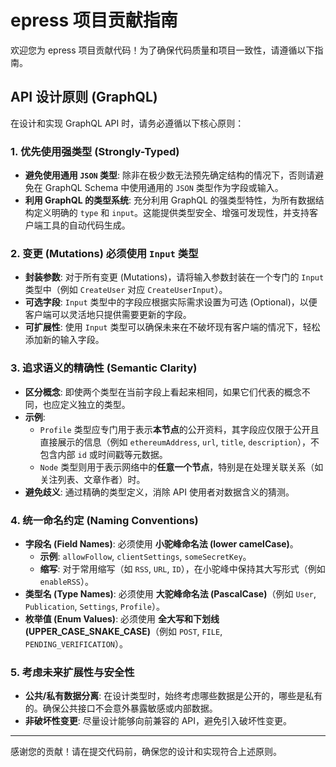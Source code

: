 # epress 项目贡献指南

欢迎您为 epress 项目贡献代码！为了确保代码质量和项目一致性，请遵循以下指南。

## API 设计原则 (GraphQL)

在设计和实现 GraphQL API 时，请务必遵循以下核心原则：

### 1. 优先使用强类型 (Strongly-Typed)

*   **避免使用通用 `JSON` 类型**: 除非在极少数无法预先确定结构的情况下，否则请避免在 GraphQL Schema 中使用通用的 `JSON` 类型作为字段或输入。
*   **利用 GraphQL 的类型系统**: 充分利用 GraphQL 的强类型特性，为所有数据结构定义明确的 `type` 和 `input`。这能提供类型安全、增强可发现性，并支持客户端工具的自动代码生成。

### 2. 变更 (Mutations) 必须使用 `Input` 类型

*   **封装参数**: 对于所有变更 (Mutations)，请将输入参数封装在一个专门的 `Input` 类型中（例如 `CreateUser` 对应 `CreateUserInput`）。
*   **可选字段**: `Input` 类型中的字段应根据实际需求设置为可选 (Optional)，以便客户端可以灵活地只提供需要更新的字段。
*   **可扩展性**: 使用 `Input` 类型可以确保未来在不破坏现有客户端的情况下，轻松添加新的输入字段。

### 3. 追求语义的精确性 (Semantic Clarity)

*   **区分概念**: 即使两个类型在当前字段上看起来相同，如果它们代表的概念不同，也应定义独立的类型。
*   **示例**: 
    *   `Profile` 类型应专门用于表示**本节点**的公开资料，其字段应仅限于公开且直接展示的信息（例如 `ethereumAddress`, `url`, `title`, `description`），不包含内部 `id` 或时间戳等元数据。
    *   `Node` 类型则用于表示网络中的**任意一个节点**，特别是在处理关联关系（如关注列表、文章作者）时。
*   **避免歧义**: 通过精确的类型定义，消除 API 使用者对数据含义的猜测。

### 4. 统一命名约定 (Naming Conventions)

*   **字段名 (Field Names)**: 必须使用 **小驼峰命名法 (lower camelCase)**。
    *   **示例**: `allowFollow`, `clientSettings`, `someSecretKey`。
    *   **缩写**: 对于常用缩写（如 `RSS`, `URL`, `ID`），在小驼峰中保持其大写形式（例如 `enableRSS`）。
*   **类型名 (Type Names)**: 必须使用 **大驼峰命名法 (PascalCase)**（例如 `User`, `Publication`, `Settings`, `Profile`）。
*   **枚举值 (Enum Values)**: 必须使用 **全大写和下划线 (UPPER_CASE_SNAKE_CASE)**（例如 `POST`, `FILE`, `PENDING_VERIFICATION`）。

### 5. 考虑未来扩展性与安全性

*   **公共/私有数据分离**: 在设计类型时，始终考虑哪些数据是公开的，哪些是私有的。确保公共接口不会意外暴露敏感或内部数据。
*   **非破坏性变更**: 尽量设计能够向前兼容的 API，避免引入破坏性变更。

---

感谢您的贡献！请在提交代码前，确保您的设计和实现符合上述原则。